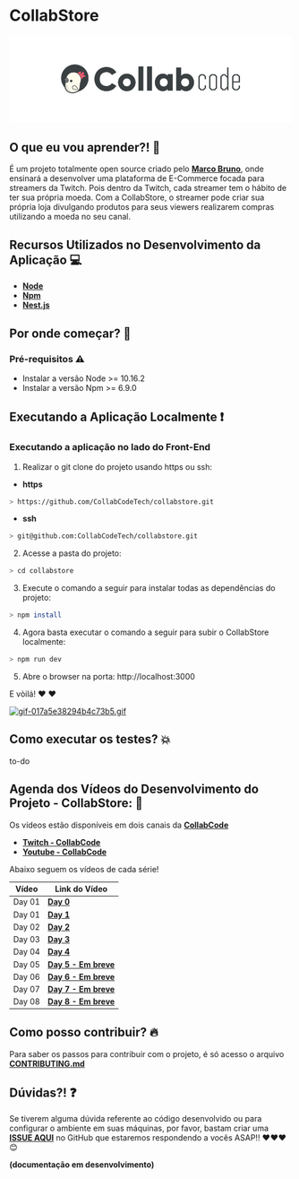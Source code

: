 # CollabStore

![collabstore.jpg](https://raw.githubusercontent.com/CollabCodeTech/weekly/master/collabcode.png)

## O que eu vou aprender?! 📙

É um projeto totalmente open source criado pelo **[Marco Bruno](https://twitter.com/marcobrunobr)**, onde ensinará a desenvolver uma plataforma de E-Commerce focada para streamers da Twitch. Pois dentro da Twitch, cada streamer tem o hábito de ter sua própria moeda. Com a CollabStore, o streamer pode criar sua própria loja divulgando produtos para seus viewers realizarem compras utilizando a moeda no seu canal.

## Recursos Utilizados no Desenvolvimento da Aplicação 💻

- **[Node](https://nodejs.org/en/)**
- **[Npm](https://www.npmjs.com/)**
- **[Nest.js](https://nestjs.com/)**

## Por onde começar? 🚀

### Pré-requisitos ⚠️

- Instalar a versão Node >= 10.16.2
- Instalar a versão Npm >= 6.9.0

## Executando a Aplicação Localmente ❗️

### Executando a aplicação no lado do Front-End

1. Realizar o git clone do projeto usando https ou ssh:

- **https**

```bash
> https://github.com/CollabCodeTech/collabstore.git
```

- **ssh**

```bash
> git@github.com:CollabCodeTech/collabstore.git
```

2. Acesse a pasta do projeto:

```bash
> cd collabstore
```

3. Execute o comando a seguir para instalar todas as dependências do projeto:

```bash
> npm install
```

4. Agora basta executar o comando a seguir para subir o CollabStore localmente:

```bash
> npm run dev
```

5. Abre o browser na porta: http://localhost:3000

E vòilá! ❤️ ❤️

[![gif-017a5e38294b4c73b5.gif](https://s3.gifyu.com/images/gif-017a5e38294b4c73b5.gif)](https://gifyu.com/image/hpdg)

## Como executar os testes? 💥

to-do

## Agenda dos Vídeos do Desenvolvimento do Projeto - CollabStore: 🎥

Os vídeos estão disponíveis em dois canais da **[CollabCode](https://collabcode.training/)**

- **[Twitch - CollabCode](https://www.twitch.tv/marcobrunobr)**
- **[Youtube - CollabCode](https://www.youtube.com/channel/UCVheRLgrk7bOAByaQ0IVolg)**

Abaixo seguem os vídeos de cada série!

| Vídeo  | Link do Vídeo                                                                                            |
| ------ | -------------------------------------------------------------------------------------------------------- |
| Day 01 | **[Day 0](https://www.youtube.com/watch?v=bqYXroqUxlA&list=PLirko8T4cEmwhs9Mu5z5Ih_BZDNdh-SI0&index=1)** |
| Day 01 | **[Day 1](https://www.youtube.com/watch?v=Dwpx4X4NPGA&list=PLirko8T4cEmwhs9Mu5z5Ih_BZDNdh-SI0&index=2)** |
| Day 02 | **[Day 2](https://www.youtube.com/watch?v=LbFlswNN9fM&list=PLirko8T4cEmwhs9Mu5z5Ih_BZDNdh-SI0&index=3)** |
| Day 03 | **[Day 3](https://www.youtube.com/watch?v=ELmk2FNI2Eg&list=PLirko8T4cEmwhs9Mu5z5Ih_BZDNdh-SI0&index=4)** |
| Day 04 | **[Day 4](https://www.youtube.com/watch?v=fejdi85e1ds&list=PLirko8T4cEmwhs9Mu5z5Ih_BZDNdh-SI0&index=5)** |
| Day 05 | **[Day 5 - Em breve]()**                                                                                 |
| Day 06 | **[Day 6 - Em breve]()**                                                                                 |
| Day 07 | **[Day 7 - Em breve]()**                                                                                 |
| Day 08 | **[Day 8 - Em breve]()**                                                                                 |

## Como posso contribuir? 🔥

Para saber os passos para contribuir com o projeto, é só acesso o arquivo **[CONTRIBUTING.md](CONTRIBUTING.md)**

## Dúvidas?! ❓

Se tiverem alguma dúvida referente ao código desenvolvido ou para configurar o ambiente em suas máquinas, por favor, bastam criar uma **[ISSUE AQUI](https://github.com/CollabCodeTech/collabstore/issues)** no GitHub que estaremos respondendo a vocês ASAP!! ❤️❤️❤️ 😊

**(documentação em desenvolvimento)**
